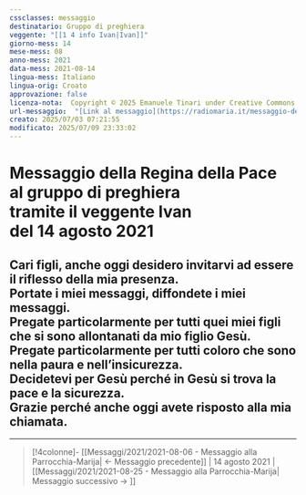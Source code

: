 ```yaml
---
cssclasses: messaggio
destinatario: Gruppo di preghiera
veggente: "[[1 4 info Ivan|Ivan]]"
giorno-mess: 14
mese-mess: 08
anno-mess: 2021
data-mess: 2021-08-14
lingua-mess: Italiano
lingua-orig: Croato
approvazione: false
licenza-nota:  Copyright © 2025 Emanuele Tinari under Creative Commons BY-NC-SA 4.0 https://creativecommons.org/licenses/by-nc-sa/4.0/
url-messaggio:  "[Link al messaggio](https://radiomaria.it/messaggio-del-14-agosto-2021/)"
creato: 2025/07/03 07:21:55
modificato: 2025/07/09 23:33:02
---
```


# Messaggio della Regina della Pace<br>al gruppo di preghiera<br>tramite il veggente Ivan<br>del 14 agosto 2021

## Cari figli, anche oggi desidero invitarvi ad essere il riflesso della mia presenza.<br>Portate i miei messaggi, diffondete i miei messaggi.<br>Pregate particolarmente per tutti quei miei figli che si sono allontanati da mio figlio Gesù.<br>Pregate particolarmente per tutti coloro che sono nella paura e nell’insicurezza.<br>Decidetevi per Gesù perché in Gesù si trova la pace e la sicurezza.<br>Grazie perché anche oggi avete risposto alla mia chiamata.

***

> [!4colonne]- [[Messaggi/2021/2021-08-06 - Messaggio alla Parrocchia-Marija| ← Messaggio precedente]] | 14 agosto 2021 | [[Messaggi/2021/2021-08-25 - Messaggio alla Parrocchia-Marija| Messaggio successivo → ]]
